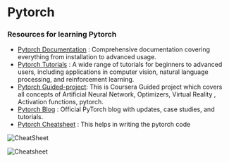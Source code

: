 # Pytorch

### Resources for learning Pytorch

- [Pytorch Documentation](https://pytorch.org/docs/stable/index.html) : Comprehensive documentation covering everything from installation to advanced usage.
- [Pytorch Tutorials](https://pytorch.org/tutorials/) : A wide range of tutorials for beginners to advanced users, including applications in computer vision, natural language processing, and reinforcement learning.
- [Pytorch Guided-project](https://www.coursera.org/projects/the-pytorch-basics-you-need-to-start-your-ml-projects): This is Coursera Guided project which covers all concepts of Artificial Neural Network, Optimizers, Virtual Reality
, Activation functions, pytorch.
- [Pytorch Blog](https://pytorch.org/blog/) : Official PyTorch blog with updates, case studies, and tutorials.
- [Pytorch Cheatsheet](https://pytorch.org/tutorials/beginner/ptcheat.html) : This helps in writing the pytorch code

![CheatSheet](https://blog.finxter.com/wp-content/uploads/2021/01/image-108-1024x791.png)

![Cheatsheet](https://i.pinimg.com/736x/df/b4/7b/dfb47b65a9a0a46c7fa96ae80b71384f.jpg)

  
